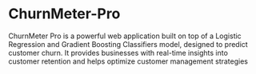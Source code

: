 # ChurnMeter-Pro
ChurnMeter Pro is a powerful web application built on top of a Logistic Regression and Gradient Boosting Classifiers model, designed to predict customer churn. It provides businesses with real-time insights into customer retention and helps optimize customer management strategies
